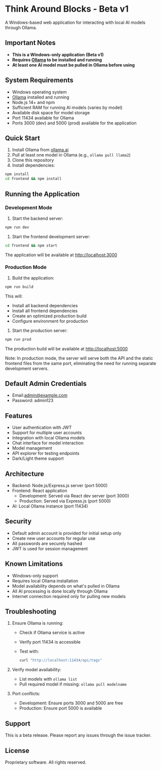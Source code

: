 # Think Around Blocks - Beta v1

A Windows-based web application for interacting with local AI models through Ollama.

## Important Notes

- **This is a Windows-only application (Beta v1)**
- **Requires [Ollama](https://ollama.ai) to be installed and running**
- **At least one AI model must be pulled in Ollama before using**

## System Requirements

- Windows operating system
- [Ollama](https://ollama.ai) installed and running
- Node.js 14+ and npm
- Sufficient RAM for running AI models (varies by model)
- Available disk space for model storage
- Port 11434 available for Ollama
- Ports 3000 (dev) and 5000 (prod) available for the application

## Quick Start

1. Install Ollama from [ollama.ai](https://ollama.ai)
2. Pull at least one model in Ollama (e.g., `ollama pull llama2`)
3. Clone this repository
4. Install dependencies:

```bash
npm install
cd frontend && npm install
```

## Running the Application

### Development Mode

1. Start the backend server:

```bash
npm run dev
```

1. Start the frontend development server:

```bash
cd frontend && npm start
```

The application will be available at [http://localhost:3000](http://localhost:3000)

### Production Mode

1. Build the application:

```bash
npm run build
```

This will:

- Install all backend dependencies
- Install all frontend dependencies
- Create an optimized production build
- Configure environment for production

1. Start the production server:

```bash
npm run prod
```

The production build will be available at [http://localhost:5000](http://localhost:5000)

Note: In production mode, the server will serve both the API and the static frontend files from the same port, eliminating the need for running separate development servers.

## Default Admin Credentials

- Email:admin@example.com
- Password: admin123

## Features

- User authentication with JWT
- Support for multiple user accounts
- Integration with local Ollama models
- Chat interface for model interaction
- Model management
- API explorer for testing endpoints
- Dark/Light theme support

## Architecture

- Backend: Node.js/Express.js server (port 5000)
- Frontend: React application
  - Development: Served via React dev server (port 3000)
  - Production: Served via Express.js (port 5000)
- AI: Local Ollama instance (port 11434)

## Security

- Default admin account is provided for initial setup only
- Create new user accounts for regular use
- All passwords are securely hashed
- JWT is used for session management

## Known Limitations

- Windows-only support
- Requires local Ollama installation
- Model availability depends on what's pulled in Ollama
- All AI processing is done locally through Ollama
- Internet connection required only for pulling new models

## Troubleshooting

1. Ensure Ollama is running:
   - Check if Ollama service is active
   - Verify port 11434 is accessible
   - Test with:

     ```bash
     curl "http://localhost:11434/api/tags"
     ```

2. Verify model availability:
   - List models with `ollama list`
   - Pull required model if missing: `ollama pull modelname`

3. Port conflicts:
   - Development: Ensure ports 3000 and 5000 are free
   - Production: Ensure port 5000 is available

## Support

This is a beta release. Please report any issues through the issue tracker.

## License

Proprietary software. All rights reserved.
